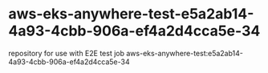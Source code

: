 # aws-eks-anywhere-test-e5a2ab14-4a93-4cbb-906a-ef4a2d4cca5e-34
repository for use with E2E test job aws-eks-anywhere-test:e5a2ab14-4a93-4cbb-906a-ef4a2d4cca5e-34
